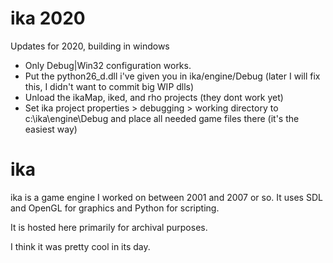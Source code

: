 # ika 2020

Updates for 2020, building in windows
* Only Debug|Win32 configuration works.
* Put the python26_d.dll i've given you in ika/engine/Debug (later I will fix this, I didn't want to commit big WIP dlls)
* Unload the ikaMap, iked, and rho projects (they dont work yet)
* Set ika project properties > debugging > working directory to c:\ika\engine\Debug and place all needed game files there (it's the easiest way)

# ika

ika is a game engine I worked on between 2001 and 2007 or so.  It uses SDL and OpenGL for graphics and Python for
scripting.

It is hosted here primarily for archival purposes.

I think it was pretty cool in its day.
